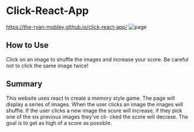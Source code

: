 # Click-React-App
https://the-ryan-mobley.github.io/click-react-app/
![page](https://drive.google.com/uc?export=view&id=1ZSFDm3IuJ5ib6jVZP2rFG7Mfy3h-ggVi)
## How to Use
   Click on an image to shuffle the images and increase your score. Be careful not to click the same image twice!
## Summary
   This website uses react to create a memory style game. The page will display a series of images. When the user clicks an image the
images will shuffle. If the user clicks a new image the score will increase, if they pick one of the six previous images they've cli-     cked the score will decrase. The goal is to get as high of a score as possible.

